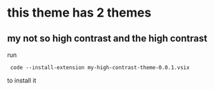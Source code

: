 # this theme has 2 themes

## my not so high contrast and the high contrast

run

```
 code --install-extension my-high-contrast-theme-0.0.1.vsix
```

to install it
